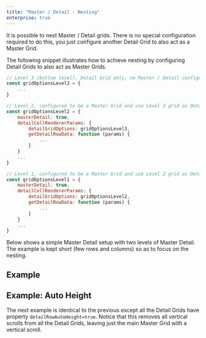 ```yaml
---
title: "Master / Detail - Nesting"
enterprise: true
---
```


It is possible to nest Master / Detail grids. There is no special configuration required to do this, you just configure another Detail Grid to also act as a Master Grid.

The following snippet illustrates how to achieve nesting by configuring Detail Grids to also act as Master Grids.

```js
// Level 3 (bottom level), Detail Grid only, no Master / Detail configuration
const gridOptionsLevel3 = {
    ...
}

// Level 2, configured to be a Master Grid and use Level 3 grid as Detail Grid,
const gridOptionsLevel2 = {
    masterDetail: true,
    detailCellRendererParams: {
        detailGridOptions: gridOptionsLevel3,
        getDetailRowData: function (params) {
            ...
        }
    }
    ...
}

// Level 1, configured to be a Master Grid and use Level 2 grid as Detail Grid,
const gridOptionsLevel1 = {
    masterDetail: true,
    detailCellRendererParams: {
        detailGridOptions: gridOptionsLevel2,
        getDetailRowData: function (params) {
            ...
        }
    }
    ...
}
```

Below shows a simple Master Detail setup with two levels of Master Detail. The example is kept short (few rows and columns) so as to focus on the nesting.

## Example

<grid-example title='Nesting Master / Detail' name='nesting' type='generated' options='{ "enterprise": true, "exampleHeight": 425, "modules": ["clientside", "masterdetail", "menu", "columnpanel"] }'></grid-example>

## Example: Auto Height

The next example is identical to the previous except all the Detail Grids have property `detailRowAutoHeight=true`. Notice that this removes all vertical scrolls from all the Detail Grids, leaving just the main Master Grid with a vertical scroll.

<grid-example title='Nesting Auto-Height' name='nesting-autoheight' type='generated' options='{ "enterprise": true, "exampleHeight": 425, "modules":["clientside", "masterdetail", "menu", "columnpanel"] }'></grid-example>

